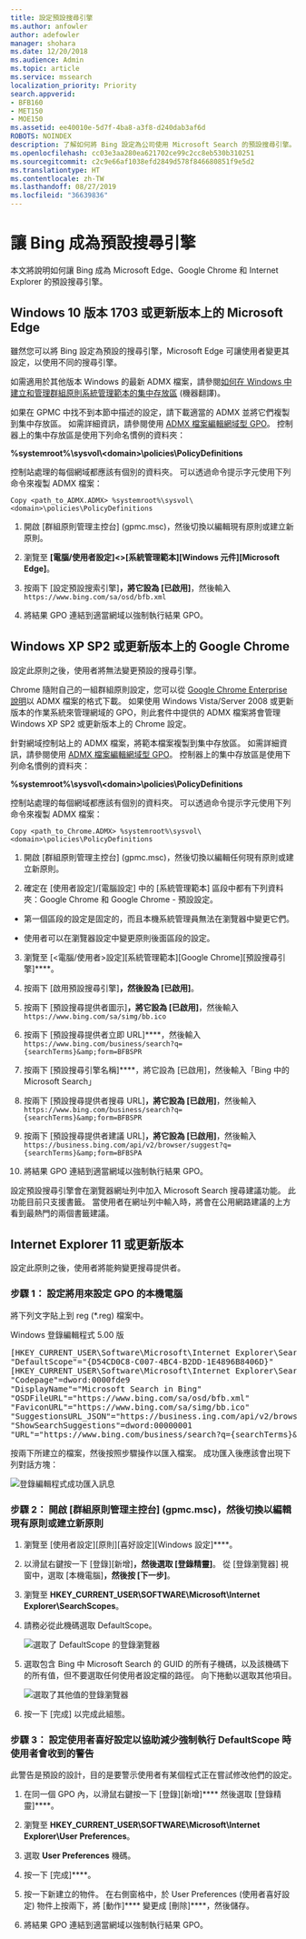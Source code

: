 ```yaml
---
title: 設定預設搜尋引擎
ms.author: anfowler
author: adefowler
manager: shohara
ms.date: 12/20/2018
ms.audience: Admin
ms.topic: article
ms.service: mssearch
localization_priority: Priority
search.appverid:
- BFB160
- MET150
- MOE150
ms.assetid: ee40010e-5d7f-4ba8-a3f8-d240dab3af6d
ROBOTS: NOINDEX
description: 了解如何將 Bing 設定為公司使用 Microsoft Search 的預設搜尋引擎。
ms.openlocfilehash: cc03e3aa280ea621702ce99c2cc8eb530b310251
ms.sourcegitcommit: c2c9e66af1038efd2849d578f846680851f9e5d2
ms.translationtype: HT
ms.contentlocale: zh-TW
ms.lasthandoff: 08/27/2019
ms.locfileid: "36639836"
---
```

# <a name="make-bing-the-default-search-engine"></a>讓 Bing 成為預設搜尋引擎
  
本文將說明如何讓 Bing 成為 Microsoft Edge、Google Chrome 和 Internet Explorer 的預設搜尋引擎。 
  
## <a name="microsoft-edge-on-windows-10-version-1703-or-later"></a>Windows 10 版本 1703 或更新版本上的 Microsoft Edge

雖然您可以將 Bing 設定為預設的搜尋引擎，Microsoft Edge 可讓使用者變更其設定，以使用不同的搜尋引擎。
  
如需適用於其他版本 Windows 的最新 ADMX 檔案，請參閱[如何在 Windows 中建立和管理群組原則系統管理範本的集中存放區](https://support.microsoft.com/zh-TW/help/3087759/how-to-create-and-manage-the-central-store-for-group-policy-administra) (機器翻譯)。
  
如果在 GPMC 中找不到本節中描述的設定，請下載適當的 ADMX 並將它們複製到集中存放區。 如需詳細資訊，請參閱使用 [ADMX 檔案編輯網域型 GPO](https://docs.microsoft.com/zh-TW/previous-versions/windows/it-pro/windows-vista/cc748955%28v%3dws.10%29)。 控制器上的集中存放區是使用下列命名慣例的資料夾：
  
 **%systemroot%\sysvol\\<domain\>\policies\PolicyDefinitions**
  
控制站處理的每個網域都應該有個別的資料夾。 可以透過命令提示字元使用下列命令來複製 ADMX 檔案：
  
 `Copy <path_to_ADMX.ADMX> %systemroot%\sysvol\<domain>\policies\PolicyDefinitions`
  
1. 開啟 [群組原則管理主控台] (gpmc.msc)，然後切換以編輯現有原則或建立新原則。
    
2. 瀏覽至 **[電腦/使用者設定]&lt;&gt;\[系統管理範本]\[Windows 元件]\[Microsoft Edge]**。
    
1. 按兩下 [設定預設搜索引擎]****，將它設為 [已啟用]****，然後輸入 `https://www.bing.com/sa/osd/bfb.xml`
    
3. 將結果 GPO 連結到適當網域以強制執行結果 GPO。


## <a name="google-chrome-on-windows-xp-sp2-or-later"></a>Windows XP SP2 或更新版本上的 Google Chrome

設定此原則之後，使用者將無法變更預設的搜尋引擎。
  
Chrome 隨附自己的一組群組原則設定，您可以從 [Google Chrome Enterprise 說明](https://support.google.com/chrome/a/answer/187202)以 ADMX 檔案的格式下載。 如果使用 Windows Vista/Server 2008 或更新版本的作業系統來管理網域的 GPO，則此套件中提供的 ADMX 檔案將會管理 Windows XP SP2 或更新版本上的 Chrome 設定。
  
針對網域控制站上的 ADMX 檔案，將範本檔案複製到集中存放區。 如需詳細資訊，請參閱使用 [ADMX 檔案編輯網域型 GPO](https://docs.microsoft.com/zh-TW/previous-versions/windows/it-pro/windows-vista/cc748955%28v%3dws.10%29)。 控制器上的集中存放區是使用下列命名慣例的資料夾：
  
 **%systemroot%\sysvol\\<domain\>\policies\PolicyDefinitions**
  
控制站處理的每個網域都應該有個別的資料夾。 可以透過命令提示字元使用下列命令來複製 ADMX 檔案：
  
 `Copy <path_to_Chrome.ADMX> %systemroot%\sysvol\<domain>\policies\PolicyDefinitions`
  
1. 開啟 [群組原則管理主控台] (gpmc.msc)，然後切換以編輯任何現有原則或建立新原則。
    
2. 確定在 [使用者設定]/[電腦設定] 中的 [系統管理範本] 區段中都有下列資料夾：Google Chrome 和 Google Chrome - 預設設定。
    
  - 第一個區段的設定是固定的，而且本機系統管理員無法在瀏覽器中變更它們。
    
  - 使用者可以在瀏覽器設定中變更原則後面區段的設定。
    
3. 瀏覽至 [\<電腦/使用者\>設定]\[系統管理範本]\[Google Chrome]\[預設搜尋引擎]****。
    
4. 按兩下 [啟用預設搜尋引擎]****，然後設為 [已啟用]****。
    
5. 按兩下 [預設搜尋提供者圖示]****，將它設為 [已啟用]****，然後輸入 `https://www.bing.com/sa/simg/bb.ico`
    
6. 按兩下 [預設搜尋提供者立即 URL]****，然後輸入 `https://www.bing.com/business/search?q={searchTerms}&amp;form=BFBSPR`
    
7. 按兩下 [預設搜尋引擎名稱]****，將它設為 [已啟用]，然後輸入「Bing 中的 Microsoft Search」
    
8. 按兩下 [預設搜尋提供者搜尋 URL]****，將它設為 [已啟用]****，然後輸入 `https://www.bing.com/business/search?q={searchTerms}&amp;form=BFBSPR`
    
9. 按兩下 [預設搜尋提供者建議 URL]****，將它設為 [已啟用]****，然後輸入 `https://business.bing.com/api/v2/browser/suggest?q={searchTerms}&amp;form=BFBSPA`
    
10. 將結果 GPO 連結到適當網域以強制執行結果 GPO。
    
設定預設搜尋引擎會在瀏覽器網址列中加入 Microsoft Search 搜尋建議功能。 此功能目前只支援書籤。 當使用者在網址列中輸入時，將會在公用網路建議的上方看到最熱門的兩個書籤建議。

## <a name="internet-explorer-11-or-later"></a>Internet Explorer 11 或更新版本

設定此原則之後，使用者將能夠變更搜尋提供者。
  
### <a name="step-1-configure-the-local-machine-that-will-be-used-to-set-the-gpo"></a>步驟 1： 設定將用來設定 GPO 的本機電腦

將下列文字貼上到 reg (\*.reg) 檔案中。
  
Windows 登錄編輯程式 5.00 版
  
<pre>[HKEY_CURRENT_USER\Software\Microsoft\Internet Explorer\SearchScopes]
"DefaultScope"="{D54CD0C8-C007-4BC4-B2DD-1E4896B8406D}"
[HKEY_CURRENT_USER\Software\Microsoft\Internet Explorer\SearchScopes\{D54CD0C8-C007-4BC4-B2DD-1E4896B8406D}]
"Codepage"=dword:0000fde9
"DisplayName"="Microsoft Search in Bing"
"OSDFileURL"="https://www.bing.com/sa/osd/bfb.xml"
"FaviconURL"="https://www.bing.com/sa/simg/bb.ico"
"SuggestionsURL_JSON"="https://business.ing.com/api/v2/browser/suggest?q={searchTerms}&amp;form=BFBSPA"
"ShowSearchSuggestions"=dword:00000001
"URL"="https://www.bing.com/business/search?q={searchTerms}&amp;form=BFBSPR"</pre>
  
按兩下所建立的檔案，然後按照步驟操作以匯入檔案。 成功匯入後應該會出現下列對話方塊：
  
![登錄編輯程式成功匯入訊息](media/ea3686b9-f6d7-481e-9a0d-2c96891bc501.png)
  
### <a name="step-2-open-the-group-policy-management-console-gpmcmsc-and-switch-to-editing-an-existing-policy-or-creating-a-new-one"></a>步驟 2： 開啟 [群組原則管理主控台] (gpmc.msc)，然後切換以編輯現有原則或建立新原則

1. 瀏覽至 [使用者設定]\[原則]\[喜好設定]\[Windows 設定]****。
    
2. 以滑鼠右鍵按一下 [登錄]\[新增]****，然後選取 [登錄精靈]****。 從 [登錄瀏覽器] 視窗中，選取 [本機電腦]****，然後按 [下一步]****。
    
3. 瀏覽至 **HKEY_CURRENT_USER\SOFTWARE\Microsoft\Internet Explorer\SearchScopes**。
    
4. 請務必從此機碼選取 DefaultScope。
    
    ![選取了 DefaultScope 的登錄瀏覽器](media/ec5a450d-0cba-4e9c-acba-1a09e8e90bad.png)
  
5. 選取包含 Bing 中 Microsoft Search 的 GUID 的所有子機碼，以及該機碼下的所有值，但不要選取任何使用者設定檔的路徑。 向下捲動以選取其他項目。
    
    ![選取了其他值的登錄瀏覽器](media/7eef7690-8bc5-46cf-9cd8-bd134fc77a02.png)
  
6. 按一下 [完成] 以完成此組態。
    
### <a name="step-3-set-up-user-preferences-to-help-eliminate-a-warning-the-user-may-get-when-defaultscope-search-is-enforced"></a>步驟 3： 設定使用者喜好設定以協助減少強制執行 DefaultScope 時使用者會收到的警告

此警告是預設的設計，目的是要警示使用者有某個程式正在嘗試修改他們的設定。
  
1. 在同一個 GPO 內，以滑鼠右鍵按一下 [登錄]\[新增]**** 然後選取 [登錄精靈]****。
    
2. 瀏覽至 **HKEY_CURRENT_USER\SOFTWARE\Microsoft\Internet Explorer\User Preferences**。
    
3. 選取 **User Preferences** 機碼。
    
4. 按一下 [完成]****。
    
5. 按一下新建立的物件。 在右側窗格中，於 User Preferences (使用者喜好設定) 物件上按兩下，將 [動作]**** 變更成 [刪除]****，然後儲存。
1. 將結果 GPO 連結到適當網域以強制執行結果 GPO。
